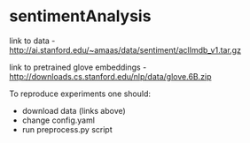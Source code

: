 # sentimentAnalysis
link to data - http://ai.stanford.edu/~amaas/data/sentiment/aclImdb_v1.tar.gz

link to pretrained glove embeddings - http://downloads.cs.stanford.edu/nlp/data/glove.6B.zip

To reproduce experiments one should:
  - download data (links above)
  - change config.yaml
  - run preprocess.py script
